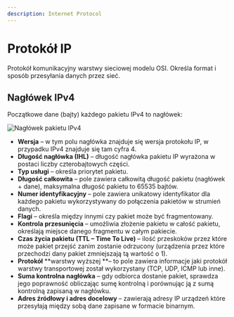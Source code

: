 ```yaml
---
description: Internet Protocol
---
```


# Protokół IP

Protokół komunikacyjny warstwy sieciowej modelu OSI. Określa format i sposób przesyłania danych przez sieć.

## Nagłówek IPv4

Początkowe dane (bajty) każdego pakietu IPv4 to nagłówek:

![Nagłówek pakietu IPv4](../.gitbook/assets/IPv4header.png)



* **Wersja** – w tym polu nagłówka znajduje się wersja protokołu IP, w przypadku IPv4 znajduje się tam cyfra 4.
* **Długość nagłówka (IHL)** – długość nagłówka pakietu IP wyrażona w postaci liczby czterobajtowych części.
* **Typ usługi** – określa priorytet pakietu.
* **Długość całkowita** – pole zawiera całkowitą długość pakietu (nagłówek + dane), maksymalna długość pakietu to 65535 bajtów.
* **Numer identyfikacyjny** – pole zawiera unikatowy identyfikator dla każdego pakietu wykorzystywany do połączenia pakietów w strumień danych.
* **Flagi** – określa między innymi czy pakiet może być fragmentowany.
* **Kontrola przesunięcia** – umożliwia złożenie pakietu w całość pakietu, określają miejsce danego fragmentu w całym pakiecie.
* **Czas życia pakietu (TTL – Time To Live)** – ilość przeskoków przez które może pakiet przejść zanim zostanie odrzucony (urządzenia przez które przechodzi dany pakiet zmniejszają tą wartość o 1).
* **Protokół** **warstwy wyższej **– to pole zawiera informacje jaki protokół warstwy transportowej został wykorzystany (TCP, UDP, ICMP lub inne).
* **Suma kontrolna nagłówka** – gdy odbiorca dostanie pakiet, sprawdza jego poprawność obliczając sumę kontrolną i porównując ją z sumą kontrolną zapisaną w nagłówku.
* **Adres źródłowy i adres docelowy** – zawierają adresy IP urządzeń które przesyłają między sobą dane zapisane w formacie binarnym.
